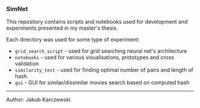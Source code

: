 ### SimNet
This repository contains scripts and notebooks used for development and
experiments presented in my master's thesis.

Each directory was used for some type of experiment:
- ```grid_search_script``` - used for grid searching neural net's architecture
- ```notebooks``` - used for various visualisations, prototypes and cross validation
- ```similarity_test``` - used for finding optimal number of pairs and length of hash.
- ```gui``` - GUI for similar/dissimilar movies search based on computed hash
---
Author: Jakub Karczewski